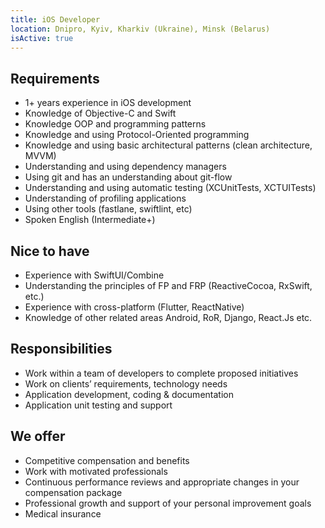```yaml
---
title: iOS Developer
location: Dnipro, Kyiv, Kharkiv (Ukraine), Minsk (Belarus)
isActive: true
---
```

## **Requirements**

* 1+ years experience in iOS development
* Knowledge of Objective-C and Swift
* Knowledge OOP and programming patterns
* Knowledge and using Protocol-Oriented programming
* Knowledge and using basic architectural patterns (clean architecture, MVVM)
* Understanding and using dependency managers
* Using git and has an understanding about git-flow
* Understanding and using automatic testing (XCUnitTests, XCTUITests)
* Understanding of profiling applications
* Using other tools (fastlane, swiftlint, etc)
* Spoken English (Intermediate+)

## **Nice to have**

* Experience with SwiftUI/Combine
* Understanding the principles of FP and FRP (ReactiveCocoa, RxSwift, etc.)
* Experience with cross-platform (Flutter, ReactNative)
* Knowledge of other related areas Android, RoR, Django, React.Js etc.

## **Responsibilities**

* Work within a team of developers to complete proposed initiatives
* Work on clients’ requirements, technology needs
* Application development, coding & documentation
* Application unit testing and support

## **We offer**

* Competitive compensation and benefits
* Work with motivated professionals
* Continuous performance reviews and appropriate changes in your compensation package
* Professional growth and support of your personal improvement goals
* Medical insurance